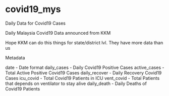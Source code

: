 # covid19_mys
Daily Data for Covid19 Cases


Daily Malaysia Covid19 Data announced from KKM

Hope KKM can do this things for state/district lvl. They have more data than us

Metadata

date - Date format
daily_cases - Daily Covid19 Positive Cases
active_cases - Total Active Positive Covid19 Cases
daily_recover - Daily Recovery Covid19 Cases
icu_covid - Total Covid19 Patients in ICU
vent_covid - Total Patients that depends on ventilator to stay alive
daily_death - Daily Deaths of Covid19 Patients

